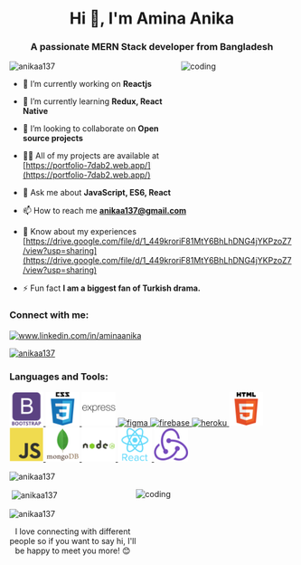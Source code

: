 <!-- ![MasterHead](https://i.ibb.co/0sRTKRp/logo.png) -->

<h1 align="center">Hi 👋, I'm Amina Anika</h1>
<h3 align="center">A passionate MERN Stack developer from Bangladesh</h3>
<img align="right"   src="https://miro.medium.com/max/1600/0*K2WLMTExLyida7OR.gif" alt="coding"  width="200" height="220" />

<p align="left"> <img src="https://komarev.com/ghpvc/?username=anikaa137&label=Profile%20views&color=0e75b6&style=flat" alt="anikaa137" /> </p>

- 🔭 I’m currently working on **Reactjs**

- 🌱 I’m currently learning **Redux, React Native**

- 👯 I’m looking to collaborate on **Open source projects**

- 👨‍💻 All of my projects are available at [https://portfolio-7dab2.web.app/](https://portfolio-7dab2.web.app/)

- 💬 Ask me about **JavaScript, ES6, React**

- 📫 How to reach me **anikaa137@gmail.com**

- 📄 Know about my experiences [https://drive.google.com/file/d/1_449kroriF81MtY6BhLhDNG4jYKPzoZ7/view?usp=sharing](https://drive.google.com/file/d/1_449kroriF81MtY6BhLhDNG4jYKPzoZ7/view?usp=sharing)

- ⚡ Fun fact **I am a biggest fan of Turkish drama.**

<h3 align="left">Connect with me:</h3>
<p align="left">
 
<a href="https://linkedin.com/in/www.linkedin.com/in/aminaanika" target="blank"><img align="center" src="https://raw.githubusercontent.com/rahuldkjain/github-profile-readme-generator/master/src/images/icons/Social/linked-in-alt.svg" alt="www.linkedin.com/in/aminaanika" height="60" width="80" /></a>
</p>

<p align="left"> <a href="https://github.com/ryo-ma/github-profile-trophy"><img src="https://github-profile-trophy.vercel.app/?username=anikaa137" alt="anikaa137" /></a> </p>

<h3 align="left">Languages and Tools:</h3>
<p align="left"> <a href="https://getbootstrap.com" target="_blank"> <img src="https://raw.githubusercontent.com/devicons/devicon/master/icons/bootstrap/bootstrap-plain-wordmark.svg" alt="bootstrap" width="60" height="60"/> </a> <a href="https://www.w3schools.com/css/" target="_blank"> <img src="https://raw.githubusercontent.com/devicons/devicon/master/icons/css3/css3-original-wordmark.svg" alt="css3" width="60" height="60"/> </a> <a href="https://expressjs.com" target="_blank"> <img src="https://raw.githubusercontent.com/devicons/devicon/master/icons/express/express-original-wordmark.svg" alt="express"  width="60" height="60"/> </a> <a href="https://www.figma.com/" target="_blank"> <img src="https://www.vectorlogo.zone/logos/figma/figma-icon.svg" alt="figma" width="60" height="60"/> </a> <a href="https://firebase.google.com/" target="_blank"> <img src="https://www.vectorlogo.zone/logos/firebase/firebase-icon.svg" alt="firebase"  width="60" height="60"/> </a> <a href="https://heroku.com" target="_blank"> <img src="https://www.vectorlogo.zone/logos/heroku/heroku-icon.svg" alt="heroku" width="60" height="60"/> </a> <a href="https://www.w3.org/html/" target="_blank"> <img src="https://raw.githubusercontent.com/devicons/devicon/master/icons/html5/html5-original-wordmark.svg" alt="html5" width="60" height="60"/> </a> <a href="https://developer.mozilla.org/en-US/docs/Web/JavaScript" target="_blank"> <img src="https://raw.githubusercontent.com/devicons/devicon/master/icons/javascript/javascript-original.svg" alt="javascript"  width="60" height="60"/> </a> <a href="https://www.mongodb.com/" target="_blank"> <img src="https://raw.githubusercontent.com/devicons/devicon/master/icons/mongodb/mongodb-original-wordmark.svg" alt="mongodb" width="60" height="60"/> </a> <a href="https://nodejs.org" target="_blank"> <img src="https://raw.githubusercontent.com/devicons/devicon/master/icons/nodejs/nodejs-original-wordmark.svg" alt="nodejs"  width="60" height="60"/> </a> <a href="https://reactjs.org/" target="_blank"> <img src="https://raw.githubusercontent.com/devicons/devicon/master/icons/react/react-original-wordmark.svg" alt="react" width="60" height="60"/> </a> <a href="https://redux.js.org" target="_blank"> <img src="https://raw.githubusercontent.com/devicons/devicon/master/icons/redux/redux-original.svg" alt="redux" width="60" height="60"/> </a> </p>
<p><img align="center" src="https://github-readme-stats.vercel.app/api/top-langs?username=anikaa137&show_icons=true&locale=en&layout=compact" alt="anikaa137" /></p>
<img align="right" src="https://cdn.dribbble.com/users/331265/screenshots/2542587/gabi-d.gif" alt="coding"  width="280" height="300"/>
<p>&nbsp;<img align="center" src="https://github-readme-stats.vercel.app/api?username=anikaa137&show_icons=true&locale=en" alt="anikaa137" /></p>

<p><img align="center" src="https://github-readme-streak-stats.herokuapp.com/?user=anikaa137&" alt="anikaa137" /></p>

<p align="center"> I love connecting with different people so if you want to say hi, I'll be happy to meet you more! 😊</P>
